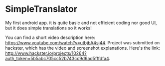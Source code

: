 # SimpleTranslator
My first android app. it is quite basic and not efficient coding nor good UI, but it does simple translations so it works!

You can find a short video description here: https://www.youtube.com/watch?v=utbjbA4sj44.
Project was submitted on hackster, which has the video and screenshot explanations. Here's the link: http://www.hackster.io/projects/10264?auth_token=5b5abc705cc52b743cc9d6ad5fffdfa4.